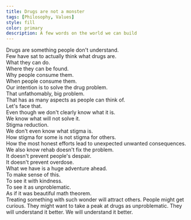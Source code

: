 ```yaml
---
title: Drugs are not a monster
tags: [Philosophy, Values]
style: fill
color: primary
description: A few words on the world we can build
---
```

Drugs are something people don't understand.
<br> Few have sat to actually think what drugs are.
<br> What they can do.
<br> Where they can be found.
<br> Why people consume them.
<br> When people consume them.
<br>
Our intention is to solve the drug problem.
<br> That unfathomably, big problem.
<br> That has as many aspects as people can think of.
<br> Let's face that.
<br> Even though we don't clearly know what it is.
<br>
We know what will not solve it.
<br> Stigma reduction.
<br> We don't even know what stigma is.
<br> How stigma for some is not stigma for others.
<br> How the most honest efforts lead to unexpected unwanted consequences.
<br>
We also know rehab doesn't fix the problem.
<br> It doesn't prevent people's despair.
<br> It doesn't prevent overdose.
<br>
What we have is a huge adventure ahead.
<br> To make sense of this.
<br> To see it with kindness.
<br> To see it as unproblematic.
<br> As if it was beautiful math theorem.
<br>
Treating something with such wonder will attract others.
People might get curious.
They might want to take a peak at drugs as unproblematic.
They will understand it better.
We will understand it better.  
<br>
